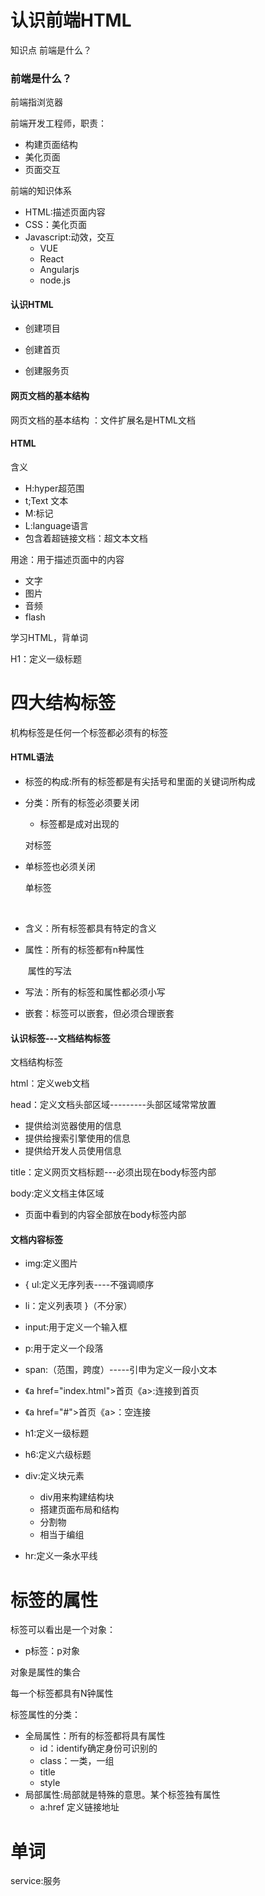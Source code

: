 # 认识前端HTML

知识点 前端是什么？







### 前端是什么？

前端指浏览器

前端开发工程师，职责：

- 构建页面结构
- 美化页面
- 页面交互

前端的知识体系

- HTML:描述页面内容
- CSS：美化页面
- Javascript:动效，交互
  - VUE
  - React
  - Angularjs
  - node.js

#### 认识HTML

- 创建项目

- 创建首页

- 创建服务页

#### 网页文档的基本结构

网页文档的基本结构  ：文件扩展名是HTML文档

<!DOCTYPE html>  
<html>
	<head>
		<meta charset="utf-8">
		<title></title>
	</head>
	<body>
	</body>
</html>

#### HTML

含义

- H:hyper超范围
- t;Text 文本
- M:标记
- L:language语言
- 包含着超链接文档：超文本文档

用途：用于描述页面中的内容

- 文字
- 图片
- 音频
- flash

学习HTML，背单词

H1：定义一级标题



# 四大结构标签

机构标签是任何一个标签都必须有的标签 

#### HTML语法

- 标签的构成:所有的标签都是有尖括号和里面的关键词所构成

- 分类：所有的标签必须要关闭

  - 标签都是成对出现的

  对标签

  <html> </html>

- 单标签也必须关闭

  单标签

  <br>

- 含义：所有标签都具有特定的含义

- 属性：所有的标签都有n种属性

  ​           属性的写法 

- 写法：所有的标签和属性都必须小写

- 嵌套：标签可以嵌套，但必须合理嵌套

#### 认识标签---文档结构标签

文档结构标签

 html：定义web文档

 head：定义文档头部区域---------头部区域常常放置

- 提供给浏览器使用的信息
- 提供给搜索引擎使用的信息
- 提供给开发人员使用信息

title：定义网页文档标题---必须出现在body标签内部

body:定义文档主体区域

- 页面中看到的内容全部放在body标签内部

#### 文档内容标签

- img:定义图片

- {    ul:定义无序列表----不强调顺序

- li：定义列表项    }（不分家）

- input:用于定义一个输入框

- p:用于定义一个段落
- span:（范围，跨度）-----引申为定义一段小文本
- 《a href="index.html">首页《a>:连接到首页
- 《a href="#">首页《a>：空连接
- h1:定义一级标题
- h6:定义六级标题
- div:定义块元素
  - div用来构建结构块
  - 搭建页面布局和结构
  - 分割物
  - 相当于编组
- hr:定义一条水平线

# 标签的属性

标签可以看出是一个对象：

- p标签：p对象

对象是属性的集合

每一个标签都具有N钟属性

标签属性的分类：

- 全局属性：所有的标签都将具有属性
  - id：identify确定身份可识别的
  - class：一类，一组
  - title
  - style
- 局部属性:局部就是特殊的意思。某个标签独有属性
  - a:href 定义链接地址



# 单词

service:服务



